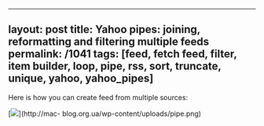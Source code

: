 ---
layout: post
title: Yahoo pipes: joining, reformatting and filtering multiple feeds
permalink: /1041
tags: [feed, fetch feed, filter, item builder, loop, pipe, rss, sort, truncate, unique, yahoo, yahoo_pipes]
----

Here is how you can create feed from multiple sources:


[![](http://mac-blog.org.ua/wp-content/uploads/pipe-179x300.png)](http://mac-
blog.org.ua/wp-content/uploads/pipe.png)


